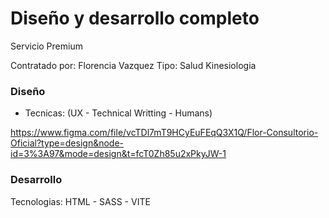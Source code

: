 # Diseño y desarrollo completo

Servicio Premium

Contratado por: Florencia Vazquez
Tipo: Salud Kinesiologia

### Diseño
- Tecnicas: (UX - Technical Writting - Humans)

https://www.figma.com/file/vcTDl7mT9HCyEuFEqQ3X1Q/Flor-Consultorio-Oficial?type=design&node-id=3%3A97&mode=design&t=fcT0Zh85u2xPkyJW-1


### Desarrollo
Tecnologias: HTML - SASS - VITE